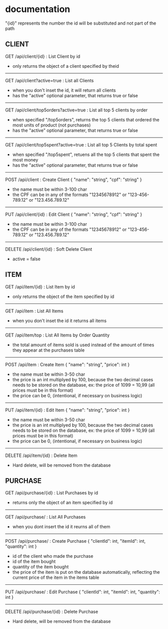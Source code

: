 # documentation

"{id}" represents the number the id will be substituted and not part of the path

## CLIENT

GET /api/client/{id} : List Client by id

- only returns the object of a client specified by theid

---

GET /api/client?active=true : List all Clients

- when you don't inset the id, it will return all clients
- has the "active" optional parameter, that returns true or false

---

GET /api/client/top5orders?active=true : List all top 5 clients by order

- when specified "/top5orders", returns the top 5 clients that ordered the most units of product (not purchases)
- has the "active" optional parameter, that returns true or false

---

GET /api/client/top5spent?active=true : List all top 5 Clients by total spent

- when specified "/top5spent", retuens all the top 5 clients that spent the most money
- has the "active" optional parameter, that returns true or false

---

POST /api/client : Create Client
{
  "name": "string",
  "cpf": "string"
}

- the name must be within 3-100 char
- the CPF can be in any of the formats "12345678912" or "123-456-789.12" or "123.456.789.12"

---

PUT /api/client/{id} : Edit Client
{
  "name": "string",
  "cpf": "string"
}

- the name must be within 3-100 char
- the CPF can be in any of the formats "12345678912" or "123-456-789.12" or "123.456.789.12"

---

DELETE /api/client/{id} : Soft Delete Client

- active = false

## ITEM

GET /api/item/{id} : List Item by id

- only returns the object of the item specified by id

---

GET /api/item : List All Items

- when you don't inset the id it returns all items

---

GET /api/item/top : List All Items by Order Quantity

- the total amount of items sold is used instead of the amount of times they appear at the purchases table

---

POST /api/item : Create Item
{
  "name": "string",
  "price": int
}

- the name must be within 3-50 char
- the price is an int multiplyed by 100, because the two decimal cases needs to be stored on the database, ex: the price of 1099 = 10,99 (all prices must be in this format)
- the price can be 0, (intentional, if necessary on business logic)

---

PUT /api/item/{id} : Edit Item
{
  "name": "string",
  "price": int
}

- the name must be within 3-50 char
- the price is an int multiplyed by 100, because the two decimal cases needs to be stored on the database, ex: the price of 1099 = 10,99 (all prices must be in this format)
- the price can be 0, (intentional, if necessary on business logic)

---

DELETE /api/item/{id} : Delete Item

- Hard delete, will be removed from the database

## PURCHASE

GET /api/purchase/{id} : List Purchases by id

- returns only the object of an item specified by id

---

GET /api/purchase/ : List All Purchases

- when you dont insert the id it reurns all of them

---

POST /api/purchase/ : Create Purchase
{
  "clientId": int,
  "itemId": int,
  "quantity": int
}

- id of the client who made the purchase
- id of the item bought
- quantity of the item bought
- the price of the item is put on the database automatically, reflecting the current price of the item in the items table

---

PUT /api/purchase/ : Edit Purchase
{
  "clientId": int,
  "itemId": int,
  "quantity": int
}

---

DELETE /api/purchase/{id} : Delete Purchase

- Hard delete, will be removed from the database
